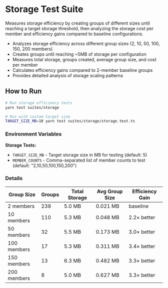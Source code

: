 # Storage Test Suite

Measures storage efficiency by creating groups of different sizes until reaching a target storage threshold, then analyzing the storage cost per member and efficiency gains compared to baseline configurations.

- Analyzes storage efficiency across different group sizes (2, 10, 50, 100, 150, 200 members)
- Creates groups until reaching ~5MB of storage per configuration
- Measures total storage, groups created, average group size, and cost per member
- Calculates efficiency gains compared to 2-member baseline groups
- Provides detailed analysis of storage scaling patterns

## How to Run

```bash
# Run storage efficiency tests
yarn test suites/storage

# Run with custom target size
TARGET_SIZE_MB=10 yarn test suites/storage/storage.test.ts
```

### Environment Variables

**Storage Tests:**

- `TARGET_SIZE_MB` - Target storage size in MB for testing (default: 5)
- `MEMBER_COUNTS` - Comma-separated list of member counts to test (default: "2,10,50,100,150,200")

### Details

| Group Size  | Groups | Total Storage | Avg Group Size | Efficiency Gain |
| ----------- | ------ | ------------- | -------------- | --------------- |
| 2 members   | 239    | 5.0 MB        | 0.021 MB       | baseline        |
| 10 members  | 110    | 5.3 MB        | 0.048 MB       | 2.2× better     |
| 50 members  | 32     | 5.5 MB        | 0.173 MB       | 3.0× better     |
| 100 members | 17     | 5.3 MB        | 0.311 MB       | 3.4× better     |
| 150 members | 13     | 6.3 MB        | 0.482 MB       | 3.3× better     |
| 200 members | 8      | 5.0 MB        | 0.627 MB       | 3.3× better     |
